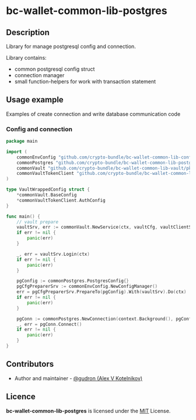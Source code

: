 # bc-wallet-common-lib-postgres

## Description 

Library for manage postgresql config and connection.

Library contains:
* common postgresql config struct
* connection manager
* small function-helpers for work with transaction statement

## Usage example

Examples of create connection and write database communication code

### Config and connection
```go
package main

import (
	commonEnvConfig "github.com/crypto-bundle/bc-wallet-common-lib-configs/pkg/envconfig"
    commonPostgres "github.com/crypto-bundle/bc-wallet-common-lib-postgres/pkg/postgres"
	commonVault "github.com/crypto-bundle/bc-wallet-common-lib-vault/pkg/vault"
	commonVaultTokenClient "github.com/crypto-bundle/bc-wallet-common-lib-vault/pkg/vault/client/token"
)

type VaultWrappedConfig struct {
	*commonVault.BaseConfig
	*commonVaultTokenClient.AuthConfig
}

func main() {
	// vault prepare 
	vaultSrv, err := commonVault.NewService(ctx, vaultCfg, vaultClientSrv)
	if err != nil {
		panic(err)
	}

	_, err = vaultSrv.Login(ctx)
	if err != nil {
		panic(err)
	}

	pgConfig := commonPostgres.PostgresConfig{}
	pgCfgPreparerSrv := commonEnvConfig.NewConfigManager()
	err = pgCfgPreparerSrv.PrepareTo(pgConfig).With(vaultSrv).Do(ctx)
	if err != nil {
		panic(err)
	}

	pgConn := commonPostgres.NewConnection(context.Background(), pgConfig, loggerSvc)
	_, err = pgConn.Connect()
	if err != nil {
		panic(err)
	}
}


```

## Contributors

* Author and maintainer - [@gudron (Alex V Kotelnikov)](https://github.com/gudron)

## Licence

**bc-wallet-common-lib-postgres** is licensed under the [MIT](./LICENSE) License.